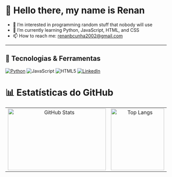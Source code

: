 # 👋 Hello there, my name is Renan
- 👀 I’m interested in programming random stuff that nobody will use
- 🌱 I’m currently learning Python, JavaScript, HTML, and CSS
- 📫 How to reach me: renanbcunha2002@gmail.com

---

## 🚀 Tecnologias & Ferramentas
[![Python](https://img.shields.io/badge/Python-3776AB?style=for-the-badge&logo=python&logoColor=white)](https://github.com/Renanzineo69/Catarina)
![JavaScript](https://img.shields.io/badge/JavaScript-F7DF1E?style=for-the-badge&logo=javascript&logoColor=black)
![HTML5](https://img.shields.io/badge/HTML5-E34F26?style=for-the-badge&logo=html5&logoColor=white)
[![LinkedIn](https://img.shields.io/badge/LinkedIn-0A66C2?style=for-the-badge&logo=linkedin&logoColor=white)](https://www.linkedin.com/in/renan-cunha-/)

# 📊 Estatísticas do GitHub

<table>
  <tr>
    <td valign="top" style="width: 420px; height: 200px; text-align: center; vertical-align: top;">
      <img src="https://github-readme-stats.vercel.app/api?username=Renanzineo69&show_icons=true&theme=dark" alt="GitHub Stats" style="width: 100%; height: 100%;">
    </td>
    <td valign="top" style="width: 220px; height: 200px; text-align: center; vertical-align: top;">
      <img src="https://github-readme-stats.vercel.app/api/top-langs/?username=Renanzineo69&layout=compact&theme=dark" alt="Top Langs" style="width: 100%; height: 100%;">
    </td>
  </tr>
</table>



